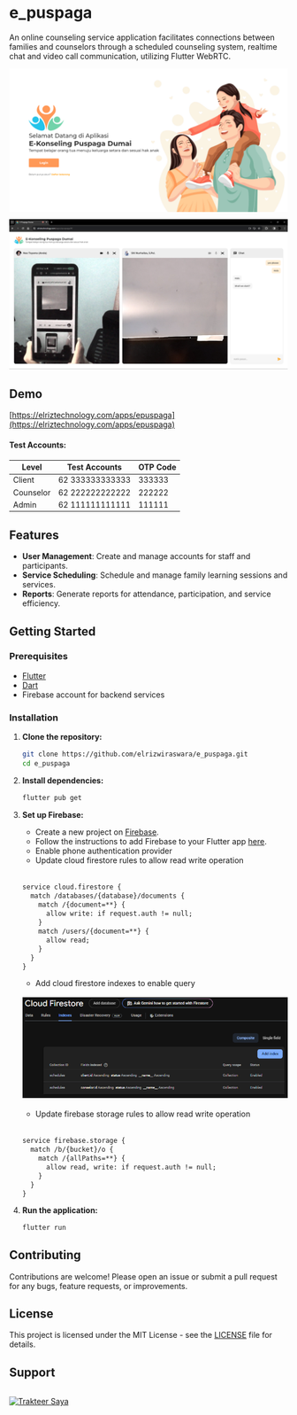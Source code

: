 # e_puspaga

An online counseling service application facilitates connections between families and counselors through a scheduled counseling system, realtime chat and video call communication, utilizing Flutter WebRTC.

<img src="screenshoot_1.png" alt="Image 1" style="margin-bottom: 10px;">
<img src="screenshoot_2.png" alt="Image 2">

## Demo
[https://elriztechnology.com/apps/epuspaga](https://elriztechnology.com/apps/epuspaga)

#### Test Accounts:
| Level    | Test Accounts        | OTP Code   |
|----------|----------------------|------------|
| Client   | 62 333333333333      | 333333     |
| Counselor| 62 222222222222      | 222222     |
| Admin    | 62 111111111111      | 111111     |

## Features

- **User Management**: Create and manage accounts for staff and participants.
- **Service Scheduling**: Schedule and manage family learning sessions and services.
- **Reports**: Generate reports for attendance, participation, and service efficiency.


## Getting Started

### Prerequisites

- [Flutter](https://flutter.dev/docs/get-started/install)
- [Dart](https://dart.dev/get-dart)
- Firebase account for backend services

### Installation

1. **Clone the repository:**
    ```sh
    git clone https://github.com/elrizwiraswara/e_puspaga.git
    cd e_puspaga
    ```

2. **Install dependencies:**
    ```sh
    flutter pub get
    ```

3. **Set up Firebase:**
    - Create a new project on [Firebase](https://firebase.google.com/).
    - Follow the instructions to add Firebase to your Flutter app [here](https://firebase.google.com/docs/flutter/setup).
    - Enable phone authentication provider
    - Update cloud firestore rules to allow read write operation
    <br/>

    ```
    service cloud.firestore {
      match /databases/{database}/documents {
        match /{document=**} {
          allow write: if request.auth != null;
        }
        match /users/{document=**} {
          allow read;
        }
      }
    }
    ```
    - Add cloud firestore indexes to enable query
    <br/>
    <img src="indexes.png" alt="Cloud Firestore Indexes" width=800px>
    <br/>
    <br/>
    
    - Update firebase storage rules to allow read write operation
    <br/>

    ```
    service firebase.storage {
      match /b/{bucket}/o {
        match /{allPaths=**} {
          allow read, write: if request.auth != null;
        }
      }
    }
    ```


4. **Run the application:**
    ```sh
    flutter run
    ```

## Contributing

Contributions are welcome! Please open an issue or submit a pull request for any bugs, feature requests, or improvements.

## License

This project is licensed under the MIT License - see the [LICENSE](LICENSE) file for details.

## Support

<a href="https://trakteer.id/elrizwiraswara/tip" target="_blank"><img id="wse-buttons-preview" src="https://cdn.trakteer.id/images/embed/trbtn-red-6.png?date=18-11-2023" height="40" style="border:0px;height:40px;margin-top:14px" alt="Trakteer Saya"></a>
